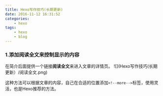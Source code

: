 ```yaml
---
title: Hexo写作技巧(长期更新)
date: 2016-11-12 16:31:52
categories:
	- hexo
tags:
	- hexo
	- blog
---
```

### 1.添加**阅读全文**来控制显示的内容
在简介后面提供一个链接**阅读全文**来进入文章的详情页。
![](Hexo写作技巧(长期更新）/阅读全文.png)

这种方法可以根据文章的内容，自己在合适的位置添加`<!--more-->`标签，使用灵活，也是Hexo推荐的方法。